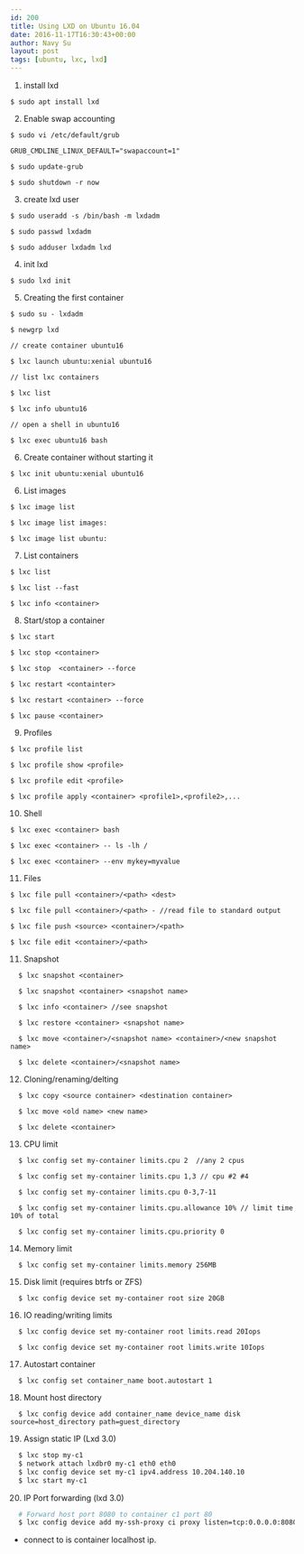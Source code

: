 ```yaml
---
id: 200
title: Using LXD on Ubuntu 16.04
date: 2016-11-17T16:30:43+00:00
author: Navy Su
layout: post
tags: [ubuntu, lxc, lxd]
---
```


1. install lxd

```shell
$ sudo apt install lxd
```

2. Enable swap accounting
  
~~~shell
$ sudo vi /etc/default/grub

GRUB_CMDLINE_LINUX_DEFAULT="swapaccount=1"

$ sudo update-grub

$ sudo shutdown -r now

~~~

3. create lxd user

~~~shell
$ sudo useradd -s /bin/bash -m lxdadm

$ sudo passwd lxdadm

$ sudo adduser lxdadm lxd
~~~

4. init lxd

~~~shell
$ sudo lxd init
~~~

5. Creating the first container

~~~shell
$ sudo su - lxdadm

$ newgrp lxd

// create container ubuntu16

$ lxc launch ubuntu:xenial ubuntu16

// list lxc containers

$ lxc list

$ lxc info ubuntu16

// open a shell in ubuntu16

$ lxc exec ubuntu16 bash

~~~

6. Create container without starting it

~~~shell
$ lxc init ubuntu:xenial ubuntu16
~~~

6. List images

~~~shell
$ lxc image list

$ lxc image list images:

$ lxc image list ubuntu:

~~~

7. List containers

~~~shell
$ lxc list

$ lxc list --fast

$ lxc info <container>

~~~

8. Start/stop a container

~~~shell
$ lxc start 

$ lxc stop <container>

$ lxc stop  <container> --force

$ lxc restart <containter>

$ lxc restart <container> --force

$ lxc pause <container>

~~~

9. Profiles

~~~shell
$ lxc profile list

$ lxc profile show <profile>

$ lxc profile edit <profile>

$ lxc profile apply <container> <profile1>,<profile2>,...

~~~

10. Shell

~~~shell
$ lxc exec <container> bash

$ lxc exec <container> -- ls -lh /

$ lxc exec <container> --env mykey=myvalue

~~~

11. Files

~~~shell
$ lxc file pull <container>/<path> <dest>

$ lxc file pull <container>/<path> - //read file to standard output

$ lxc file push <source> <container>/<path>

$ lxc file edit <container>/<path>

~~~

11. Snapshot

~~~shell
  $ lxc snapshot <container>

  $ lxc snapshot <container> <snapshot name>

  $ lxc info <container> //see snapshot

  $ lxc restore <container> <snapshot name>

  $ lxc move <container>/<snapshot name> <container>/<new snapshot name>

  $ lxc delete <container>/<snapshot name>

~~~

12. Cloning/renaming/delting

~~~shell
  $ lxc copy <source container> <destination container> 

  $ lxc move <old name> <new name>  

  $ lxc delete <container>

~~~

13. CPU limit

~~~shell
  $ lxc config set my-container limits.cpu 2  //any 2 cpus

  $ lxc config set my-container limits.cpu 1,3 // cpu #2 #4

  $ lxc config set my-container limits.cpu 0-3,7-11

  $ lxc config set my-container limits.cpu.allowance 10% // limit time 10% of total

  $ lxc config set my-container limits.cpu.priority 0
~~~

14. Memory limit

~~~shell
  $ lxc config set my-container limits.memory 256MB
~~~

15. Disk limit (requires btrfs or ZFS)

~~~shell
  $ lxc config device set my-container root size 20GB
~~~

16. IO reading/writing limits

~~~shell
  $ lxc config device set my-container root limits.read 20Iops

  $ lxc config device set my-container root limits.write 10Iops
~~~

17. Autostart container

~~~shell
  $ lxc config set container_name boot.autostart 1
~~~

18. Mount host directory
  
<?prettify linenums=true?>

~~~shell
  $ lxc config device add container_name device_name disk source=host_directory path=guest_directory
~~~

19. Assign static IP (Lxd 3.0)
```bash
  $ lxc stop my-c1
  $ network attach lxdbr0 my-c1 eth0 eth0
  $ lxc config device set my-c1 ipv4.address 10.204.140.10
  $ lxc start my-c1
```

20. IP Port forwarding (lxd 3.0)
``` bash
  # Forward host port 8080 to container c1 port 80
  $ lxc config device add my-ssh-proxy ci proxy listen=tcp:0.0.0.0:8080 connect=tcp:127.0.0.1:80
```
* connect to is container localhost ip.


